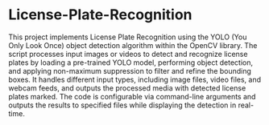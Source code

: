 # License-Plate-Recognition
This project implements License Plate Recognition using the YOLO (You Only Look Once) object detection algorithm within the OpenCV library. The script processes input images or videos to detect and recognize license plates by loading a pre-trained YOLO model, performing object detection, and applying non-maximum suppression to filter and refine the bounding boxes. It handles different input types, including image files, video files, and webcam feeds, and outputs the processed media with detected license plates marked. The code is configurable via command-line arguments and outputs the results to specified files while displaying the detection in real-time.
